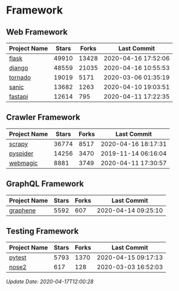 # Framework

## Web Framework

| Project Name | Stars | Forks | Last Commit |
| ------------ | ----- | ----- | ----------- |
| [flask](https://github.com/pallets/flask) | 49910 | 13428 | 2020-04-16 17:52:06 |
| [django](https://github.com/django/django) | 48559 | 21035 | 2020-04-16 10:55:53 |
| [tornado](https://github.com/tornadoweb/tornado) | 19019 | 5171 | 2020-03-06 01:35:19 |
| [sanic](https://github.com/huge-success/sanic) | 13682 | 1263 | 2020-04-10 19:03:51 |
| [fastapi](https://github.com/tiangolo/fastapi) | 12614 | 795 | 2020-04-11 17:22:35 |

## Crawler Framework

| Project Name | Stars | Forks | Last Commit |
| ------------ | ----- | ----- | ----------- |
| [scrapy](https://github.com/scrapy/scrapy) | 36774 | 8517 | 2020-04-16 18:17:31 |
| [pyspider](https://github.com/binux/pyspider) | 14256 | 3470 | 2019-11-14 06:16:04 |
| [webmagic](https://github.com/code4craft/webmagic) | 8881 | 3749 | 2020-04-11 17:30:57 |

## GraphQL Framework

| Project Name | Stars | Forks | Last Commit |
| ------------ | ----- | ----- | ----------- |
| [graphene](https://github.com/graphql-python/graphene) | 5592 | 607 | 2020-04-14 09:25:10 |

## Testing Framework

| Project Name | Stars | Forks | Last Commit |
| ------------ | ----- | ----- | ----------- |
| [pytest](https://github.com/pytest-dev/pytest) | 5793 | 1370 | 2020-04-15 09:17:13 |
| [nose2](https://github.com/nose-devs/nose2) | 617 | 128 | 2020-03-03 16:52:03 |

*Update Date: 2020-04-17T12:00:28*